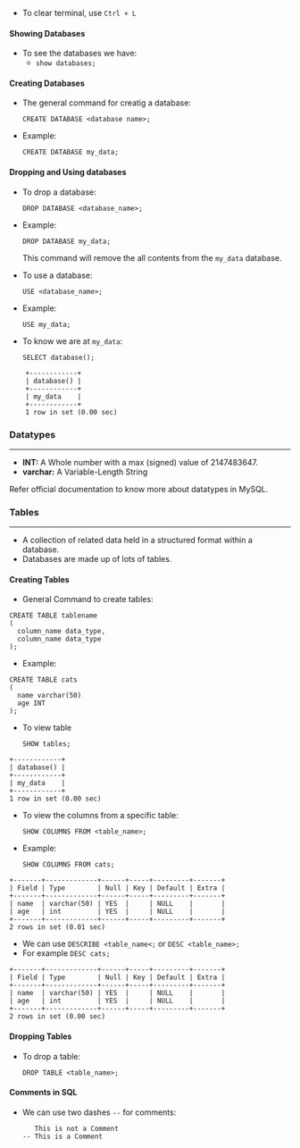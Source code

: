 - To clear terminal, use
  ``Ctrl + L``
#### Showing Databases
- To see the databases we have:
  - ``show databases;``
#### Creating Databases
- The general command for creatig a database:

    ``CREATE DATABASE <database name>;``
- Example:
    
    ``CREATE DATABASE my_data;``

#### Dropping and Using databases

- To drop a database:

    ``DROP DATABASE <database_name>;``
- Example:

    ``DROP DATABASE my_data;``

    This command will remove the all contents from the ``my_data`` database.
- To use a database:

    ``USE <database_name>;``
- Example:

    ``USE my_data;``
- To know we are at ``my_data``:
    
    ``SELECT database();``
    
```commandline    
    +------------+
    | database() |
    +------------+
    | my_data    |
    +------------+
    1 row in set (0.00 sec)
```

### Datatypes
***
- **INT:** A Whole number with a max (signed) value of 2147483647.
- **varchar:** A Variable-Length String

Refer official documentation to know more about datatypes in MySQL.
### Tables
***
- A collection of related data held in a structured format within a database.
- Databases are made up of lots of tables.
#### Creating Tables
- General Command to create tables:
~~~~mysql
CREATE TABLE tablename 
(
  column_name data_type,
  column_name data_type
); 
~~~~

- Example:
~~~~commandline
CREATE TABLE cats
(
  name varchar(50)
  age INT
);
~~~~

- To view table
  
  ``SHOW tables;``

```commandline
+------------+
| database() |
+------------+
| my_data    |
+------------+
1 row in set (0.00 sec)
```
  
- To view the columns from  a specific table:

  ``SHOW COLUMNS FROM <table_name>;``
- Example:
  
  ``SHOW COLUMNS FROM cats;``
```commandline
+-------+-------------+------+-----+---------+-------+
| Field | Type        | Null | Key | Default | Extra |
+-------+-------------+------+-----+---------+-------+
| name  | varchar(50) | YES  |     | NULL    |       |
| age   | int         | YES  |     | NULL    |       |
+-------+-------------+------+-----+---------+-------+
2 rows in set (0.01 sec)
```

- We can use ``DESCRIBE <table_name<;`` or ``DESC <table_name>;``
- For example 
  ``DESC cats;``

```commandline
+-------+-------------+------+-----+---------+-------+
| Field | Type        | Null | Key | Default | Extra |
+-------+-------------+------+-----+---------+-------+
| name  | varchar(50) | YES  |     | NULL    |       |
| age   | int         | YES  |     | NULL    |       |
+-------+-------------+------+-----+---------+-------+
2 rows in set (0.00 sec)
```
#### Dropping Tables
- To drop a table:
  
  ``DROP TABLE <table_name>;``

#### Comments in SQL
- We can use two dashes ```--``` for comments:
  ```commandline
     This is not a Comment
  -- This is a Comment
```
